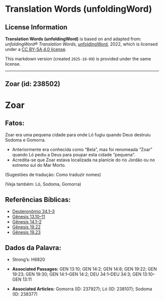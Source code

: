 # Translation Words (unfoldingWord)

## License Information

**Translation Words (unfoldingWord)** is based on and adapted from: _unfoldingWord® Translation Words_, [unfoldingWord](https://unfoldingword.org/utw), 2022, which is licensed under a [CC BY-SA 4.0 license](https://creativecommons.org/licenses/by-sa/4.0/legalcode.en).

This markdown version (created `2025-10-09`) is provided under the same license.



--------------------------------

## Zoar (id: 238502)

Zoar
====

Fatos:
------

Zoar era uma pequena cidade para onde Ló fugiu quando Deus destruiu Sodoma e Gomorra.

* Anteriormente era conhecida como “Bela”, mas foi renomeada “Zoar” quando Ló pediu a Deus para poupar esta cidade “pequena”.
* Acredita\-se que Zoar estava localizada na planície do rio Jordão ou no extremo sul do Mar Morto.

(Sugestões de tradução: Como traduzir nomes)

(Veja também: Ló, Sodoma, Gomorra)

Referências Bíblicas:
---------------------

* [Deuteronômio 34\.1–3](https://ref.ly/Deut34:1-Deut34:3)
* [Gênesis 13\.10–11](https://ref.ly/Gen13:10-Gen13:11)
* [Gênesis 14\.1–2](https://ref.ly/Gen14:1-Gen14:2)
* [Gênesis 19\.22](https://ref.ly/Gen19:22)
* [Gênesis 19\.23](https://ref.ly/Gen19:23)

Dados da Palavra:
-----------------

* Strong’s: H6820

* **Associated Passages:** GEN 13:10; GEN 14:2; GEN 14:8; GEN 19:22; GEN 19:23; GEN 19:30; GEN 14:1–GEN 14:2; DEU 34:1–DEU 34:3; GEN 13:10–GEN 13:11
* **Associated Articles:** Gomorra (ID: 237927); Ló (ID: 238107); Sodoma (ID: 238377)

